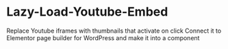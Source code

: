 # Lazy-Load-Youtube-Embed
Replace Youtube iframes with thumbnails that activate on click 
Connect it to Elementor page builder for WordPress and make it into a component
